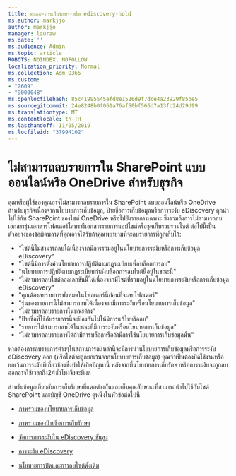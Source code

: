 ```yaml
---
title: ๒๖๐๙-การเก็บรักษา-หรือ ediscovery-hold
ms.author: markjjo
author: markjjo
manager: lauraw
ms.date: ''
ms.audience: Admin
ms.topic: article
ROBOTS: NOINDEX, NOFOLLOW
localization_priority: Normal
ms.collection: Adm_O365
ms.custom:
- "2609"
- "9000048"
ms.openlocfilehash: 85c41995545efd8e1526d9f7dce4a23929f85be5
ms.sourcegitcommit: 24e8248b0f061a76af50bf566d7a13fc24d29d99
ms.translationtype: MT
ms.contentlocale: th-TH
ms.lasthandoff: 11/05/2019
ms.locfileid: "37994102"
---
```

# <a name="unable-to-delete-items-in-sharepoint-online-or-onedrive-for-business"></a>ไม่สามารถลบรายการใน SharePoint แบบออนไลน์หรือ OneDrive สำหรับธุรกิจ

คุณหรือผู้ใช้ของคุณอาจไม่สามารถลบรายการใน SharePoint แบบออนไลน์หรือ OneDrive สำหรับธุรกิจเนื่องจากนโยบายการเก็บข้อมูล, ป้ายชื่อการเก็บข้อมูลหรือการระงับ eDiscovery ถูกนำไปใช้กับ SharePoint ของไซต์ OneDrive หรือไปยังรายการเฉพาะ ซึ่งรวมถึงการไม่สามารถลบเอกสารรุ่นเอกสารโฟลเดอร์ไลบรารีเอกสารรายการแอปไซต์หรือชุดเก็บรวบรวมไซต์ ต่อไปนี้เป็นตัวอย่างของข้อผิดพลาดที่คุณอาจได้รับถ้าคุณพยายามที่จะลบรายการที่ถูกเก็บไว้:

- "ไซต์นี้ไม่สามารถลบได้เนื่องจากมีการรวมอยู่ในนโยบายการระงับหรือการเก็บข้อมูล eDiscovery"
- "ไซต์นี้มีการตั้งค่านโยบายการปฏิบัติตามกฎระเบียบเพื่อบล็อกการลบ"
- "นโยบายการปฏิบัติตามกฎระเบียบกำลังบล็อกการลบไซต์นี้อยู่ในขณะนี้"
- "ไม่สามารถลบไซต์คอลเลกชันนี้ได้เนื่องจากมีไซต์ที่รวมอยู่ในนโยบายการระงับหรือการเก็บข้อมูล eDiscovery"
- "คุณต้องลบรายการทั้งหมดในโฟลเดอร์นี้ก่อนที่จะลบโฟลเดอร์"
- "รุ่นของรายการนี้ไม่สามารถลบได้เนื่องจากมีการระงับหรือนโยบายการเก็บข้อมูล"
- "ไม่สามารถลบรายการในขณะค้าง"
- "ป้ายชื่อที่ใช้กับรายการนี้จะป้องกันไม่ให้มีการแก้ไขหรือลบ"
- "รายการไม่สามารถลบได้ในขณะที่มีการระงับหรือนโยบายการเก็บข้อมูล"
- "ไม่สามารถลบรายการได้ถ้ามีการบล็อกหรือถ้ามีการใช้นโยบายการเก็บข้อมูลนั้น"

หากต้องการลบรายการต่างๆในสถานการณ์เหล่านี้จะมีการนำนโยบายการเก็บข้อมูลหรือการระงับ eDiscovery ออก (หรือไซต์จะถูกยกเว้นจากนโยบายการเก็บข้อมูล) คุณจำเป็นต้องปิดใช้งานหรือยกเว้นการระงับที่เกี่ยวข้องซึ่งทำให้เกิดปัญหานี้ หลังจากที่นโยบายการเก็บรักษาหรือการระงับจะถูกลบออกอาจใช้เวลาถึง24ชั่วโมงจึงจะมีผล 

สำหรับข้อมูลเกี่ยวกับการเก็บรักษาที่แตกต่างกันและเก็บคุณลักษณะที่สามารถนำไปใช้กับไซต์ SharePoint และบัญชี OneDrive ดูหนึ่งในหัวข้อต่อไปนี้

- [ภาพรวมของนโยบายการเก็บข้อมูล](https://docs.microsoft.com/microsoft-365/compliance/retention-policies)

- [ภาพรวมของป้ายชื่อการเก็บรักษา](https://docs.microsoft.com/microsoft-365/compliance/labels)

- [จัดการการระงับใน eDiscovery ขั้นสูง](https://docs.microsoft.com/microsoft-365/compliance/managing-holds)

- [การระงับ eDiscovery](https://docs.microsoft.com/microsoft-365/compliance/ediscovery-cases#step-4-place-content-locations-on-hold)

- [นโยบายการปิดและการลบไซต์ดั้งเดิม](https://support.office.com/article/Use-policies-for-site-closure-and-deletion-A8280D82-27FD-48C5-9ADF-8A5431208BA5)

